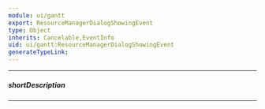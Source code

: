 ```yaml
---
module: ui/gantt
export: ResourceManagerDialogShowingEvent
type: Object
inherits: Cancelable,EventInfo
uid: ui/gantt:ResourceManagerDialogShowingEvent
generateTypeLink: 
---
```

---
##### shortDescription
<!-- Description goes here -->

---
<!-- Description goes here -->
